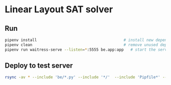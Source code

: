 # Linear Layout SAT solver

## Run

```bash                             # attach to the screen session or create a new one with screen -S sat-server
pipenv install                                      # install new dependencies from pipfile
pipenv clean                                        # remove unused dependencies
pipenv run waitress-serve --listen=*:5555 be.app:app   # start the server
```

## Deploy to test server

```bash
rsync -av * --include 'be/*.py' --include '*/'  --include 'Pipfile*' --include '*.md' --include '*.py' --include 'experiment_*'  --exclude '*' mirco@sofa.fsi.uni-tuebingen.de:/home/mirco/book-embedding/
```
